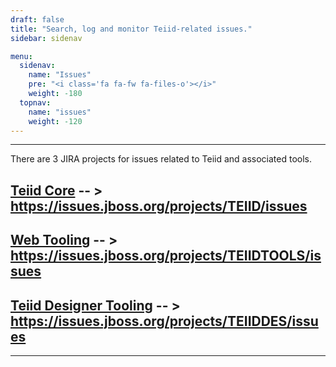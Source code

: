 ```yaml
---
draft: false
title: "Search, log and monitor Teiid-related issues."
sidebar: sidenav

menu:
  sidenav:
    name: "Issues"
    pre: "<i class='fa fa-fw fa-files-o'></i>"
    weight: -180
  topnav:
    name: "issues"
    weight: -120
---
```


---

There are 3 JIRA projects for issues related to Teiid and associated tools.

## **[Teiid Core](https://issues.jboss.org/projects/TEIID/issues)**  -- >  https://issues.jboss.org/projects/TEIID/issues
## **[Web Tooling](https://issues.jboss.org/projects/TEIIDTOOLS/issues)** -- >  https://issues.jboss.org/projects/TEIIDTOOLS/issues
## **[Teiid Designer Tooling](https://issues.jboss.org/projects/TEIIDDES/issues)** -- >  https://issues.jboss.org/projects/TEIIDDES/issues

---